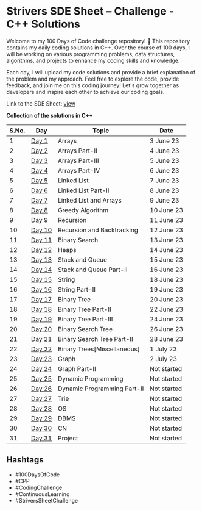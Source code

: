 # Strivers SDE Sheet – Challenge - C++ Solutions

Welcome to my 100 Days of Code challenge repository! 🚀 This repository contains my daily coding solutions in C++. Over the course of 100 days, I will be working on various programming problems, data structures, algorithms, and projects to enhance my coding skills and knowledge.

Each day, I will upload my code solutions and provide a brief explanation of the problem and my approach. Feel free to explore the code, provide feedback, and join me on this coding journey! Let's grow together as developers and inspire each other to achieve our coding goals.

Link to the SDE Sheet: [view](https://docs.google.com/document/d/1SM92efk8oDl8nyVw8NHPnbGexTS9W-1gmTEYfEurLWQ/edit)

**Collection of the solutions in C++**

S.No. | Day | Topic | Date |
------|---------------|-------|------|
1 | [Day 1](https://github.com/pahadiaarun/100DaysOfCodeChallenge/tree/main/Day%201/Arrays) | Arrays | 3 June 23 |
2 | [Day 2](https://github.com/pahadiaarun/100DaysOfCodeChallenge/tree/main/Day%202/Arrays%20Part-II) | Arrays Part-II | 4 June 23 |
3 | [Day 3](https://github.com/pahadiaarun/100DaysOfCodeChallenge/tree/main/Day%203/Arrays%20Part-III) | Arrays Part-III | 5 June 23 |
4 | [Day 4](https://github.com/pahadiaarun/100DaysOfCodeChallenge/tree/main/Day%204/Arrays%20Part-IV) | Arrays Part-IV | 6 June 23 |
5 | [Day 5](https://github.com/pahadiaarun/100DaysOfCodeChallenge/tree/main/Day%205%20/Linked%20List) | Linked List | 7 June 23 |
6 | [Day 6](https://github.com/pahadiaarun/100DaysOfCodeChallenge/tree/main/Day%206%20/%20Linked%20List%20Part-II) | Linked List Part-II | 8 June 23 |
7 | [Day 7](https://github.com/pahadiaarun/100DaysOfCodeChallenge/tree/0e8b32e829fd735f68da9cee656dbc61d153c78d/Day%207%20/%20Linked%20List%20and%20Arrays) | Linked List and Arrays | 9 June 23 |
8 | [Day 8](https://github.com/pahadiaarun/100DaysOfCodeChallenge/tree/0e8b32e829fd735f68da9cee656dbc61d153c78d/Day%208%20/%20Greedy%20Algorithm) | Greedy Algorithm | 10 June 23 |
9 | [Day 9](https://github.com/pahadiaarun/100DaysOfCodeChallenge/tree/0e8b32e829fd735f68da9cee656dbc61d153c78d/Day%209/Recursion) | Recursion | 11 June 23 |
10 | [Day 10](https://github.com/pahadiaarun/100DaysOfCodeChallenge/tree/0e8b32e829fd735f68da9cee656dbc61d153c78d/Day10/Recursion%20and%20Backtracking) | Recursion and Backtracking | 12 June 23 |
11 | [Day 11](https://github.com/pahadiaarun/100DaysOfCodeChallenge/tree/0e8b32e829fd735f68da9cee656dbc61d153c78d/Day11/Binary%20Search) | Binary Search | 13 June 23 |
12 | [Day 12](https://github.com/pahadiaarun/100DaysOfCodeChallenge/tree/0e8b32e829fd735f68da9cee656dbc61d153c78d/Day12/Heaps) | Heaps | 14 June 23 |
13 | [Day 13](https://github.com/pahadiaarun/100DaysOfCodeChallenge/tree/0e8b32e829fd735f68da9cee656dbc61d153c78d/Day13) | Stack and Queue | 15 June 23 |
14 | [Day 14](https://github.com/pahadiaarun/100DaysOfCodeChallenge/tree/0e8b32e829fd735f68da9cee656dbc61d153c78d/Day14) | Stack and Queue Part-II | 16 June 23 |
15 | [Day 15](https://github.com/pahadiaarun/100DaysOfCodeChallenge/tree/0e8b32e829fd735f68da9cee656dbc61d153c78d/Day15) | String | 18 June 23 |
16 | [Day 16](https://github.com/pahadiaarun/100DaysOfCodeChallenge/tree/main/Day16/String%20Part-II) | String Part-II | 19 June 23 |
17 | [Day 17](https://github.com/pahadiaarun/100DaysOfCodeChallenge/tree/main/Day17) | Binary Tree | 20 June 23 |
18 | [Day 18](https://github.com/pahadiaarun/100DaysOfCodeChallenge/tree/main/Day18) | Binary Tree Part-II | 22 June 23 |
19 | [Day 19](https://github.com/pahadiaarun/100DaysOfCodeChallenge/tree/main/Day19) | Binary Tree Part-III | 24 June 23 |
20 | [Day 20](https://github.com/pahadiaarun/100DaysOfCodeChallenge/tree/main/Day20) | Binary Search Tree | 26 June 23 |
21 | [Day 21](https://github.com/pahadiaarun/100DaysOfCodeChallenge/tree/main/Day21) | Binary Search Tree Part-II | 28 June 23 |
22 | [Day 22](https://github.com/pahadiaarun/100DaysOfCodeChallenge/tree/main/Day22) | Binary Trees[Miscellaneous] | 1 July 23 |
23 | [Day 23](https://github.com/pahadiaarun/100DaysOfCodeChallenge/tree/main/Day23/Graph) | Graph | 2 July 23 |
24 | [Day 24](https://github.com/pahadiaarun/100DaysOfCodeChallenge/tree/main/Day24/Graph%20Part-II) | Graph Part-II | Not started |
25 | [Day 25](https://github.com/pahadiaarun/100DaysOfCodeChallenge/tree/main/Day25/Dynamic%20Programming) | Dynamic Programming | Not started |
26 | [Day 26](https://github.com/pahadiaarun/100DaysOfCodeChallenge/tree/main/Day26/Dynamic%20Programming%20Part-II) | Dynamic Programming Part-II | Not started |
27 | [Day 27](https://github.com/pahadiaarun/100DaysOfCodeChallenge/tree/main/Day27/Trie) | Trie | Not started |
28 | [Day 28](https://github.com/pahadiaarun/100DaysOfCodeChallenge/tree/main/Day28/OS) | OS | Not started |
29 | [Day 29](https://github.com/pahadiaarun/100DaysOfCodeChallenge/tree/main/Day29/DBMS) | DBMS | Not started |
30 | [Day 30](https://github.com/pahadiaarun/100DaysOfCodeChallenge/tree/main/Day30/CN) | CN | Not started |
31 | [Day 31]() | Project | Not started |


## Hashtags
- #100DaysOfCode
- #CPP
- #CodingChallenge
- #ContinuousLearning
- #StriversSheetChallenge

